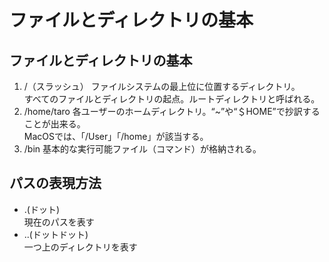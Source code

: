 # **ファイルとディレクトリの基本**
## **ファイルとディレクトリの基本**
1. /（スラッシュ）
   ファイルシステムの最上位に位置するディレクトリ。  
   すべてのファイルとディレクトリの起点。ルートディレクトリと呼ばれる。
2. /home/taro
    各ユーザーのホームディレクトリ。“~”や“＄HOME”で抄訳することが出来る。  
    MacOSでは、「/User」「/home」が該当する。
3. /bin
   基本的な実行可能ファイル（コマンド）が格納される。  


## **パスの表現方法**
- .(ドット)  
  現在のパスを表す
- ..(ドットドット)  
  一つ上のディレクトリを表す